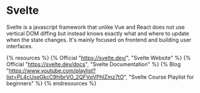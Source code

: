 # Svelte

Svelte is a javascript framework that unlike Vue and React does not use vertical DOM diffing but instead knows exactly what and where to update when the state changes. It's mainly focused on frontend and building user interfaces.

{% resources %}
  {% Official "https://svelte.dev/", "Svelte Website" %}
  {% Official "https://svelte.dev/docs", "Svelte Documentation" %}
  {% Blog "https://www.youtube.com/playlist?list=PL4cUxeGkcC9hlbrVO_2QFVqVPhlZmz7tO", "Svelte Course Playlist for beginners" %}
{% endresources %}
